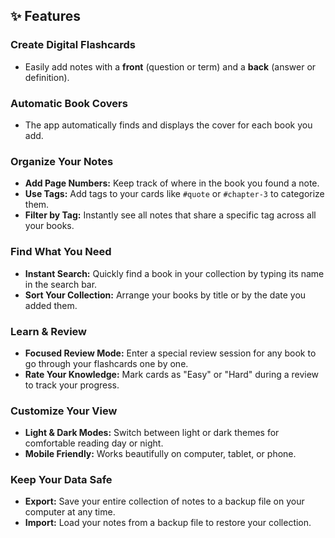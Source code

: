 ## ✨ Features

### Create Digital Flashcards  
- Easily add notes with a **front** (question or term) and a **back** (answer or definition).

### Automatic Book Covers  
- The app automatically finds and displays the cover for each book you add.

### Organize Your Notes  
- **Add Page Numbers:** Keep track of where in the book you found a note.  
- **Use Tags:** Add tags to your cards like `#quote` or `#chapter-3` to categorize them.  
- **Filter by Tag:** Instantly see all notes that share a specific tag across all your books.

### Find What You Need  
- **Instant Search:** Quickly find a book in your collection by typing its name in the search bar.  
- **Sort Your Collection:** Arrange your books by title or by the date you added them.

### Learn & Review  
- **Focused Review Mode:** Enter a special review session for any book to go through your flashcards one by one.  
- **Rate Your Knowledge:** Mark cards as "Easy" or "Hard" during a review to track your progress.

### Customize Your View  
- **Light & Dark Modes:** Switch between light or dark themes for comfortable reading day or night.  
- **Mobile Friendly:** Works beautifully on computer, tablet, or phone.

### Keep Your Data Safe  
- **Export:** Save your entire collection of notes to a backup file on your computer at any time.  
- **Import:** Load your notes from a backup file to restore your collection.

